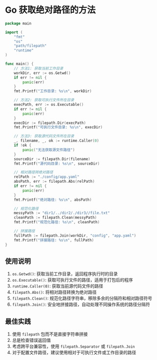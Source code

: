 # Go 获取绝对路径的方法

```go
package main

import (
    "fmt"
    "os"
    "path/filepath"
    "runtime"
)

func main() {
    // 方法1: 获取当前工作目录
    workDir, err := os.Getwd()
    if err != nil {
        panic(err)
    }
    fmt.Printf("工作目录: %s\n", workDir)

    // 方法2: 获取可执行文件所在目录
    execPath, err := os.Executable()
    if err != nil {
        panic(err)
    }
    execDir := filepath.Dir(execPath)
    fmt.Printf("可执行文件目录: %s\n", execDir)

    // 方法3: 获取源代码文件所在目录
    _, filename, _, ok := runtime.Caller(0)
    if !ok {
        panic("无法获取源文件路径")
    }
    sourceDir := filepath.Dir(filename)
    fmt.Printf("源代码目录: %s\n", sourceDir)

    // 相对路径转绝对路径
    relPath := "./config/app.yaml"
    absPath, err := filepath.Abs(relPath)
    if err != nil {
        panic(err)
    }
    fmt.Printf("绝对路径: %s\n", absPath)

    // 规范化路径
    messyPath := "dir1/../dir2/./dir3//file.txt"
    cleanPath := filepath.Clean(messyPath)
    fmt.Printf("规范化路径: %s\n", cleanPath)

    // 拼接路径
    fullPath := filepath.Join(workDir, "config", "app.yaml")
    fmt.Printf("拼接路径: %s\n", fullPath)
}
```

## 使用说明

1. `os.Getwd()`: 获取当前工作目录，返回程序执行时的目录
2. `os.Executable()`: 获取可执行文件的路径，适用于打包后的程序
3. `runtime.Caller(0)`: 获取当前源代码文件的路径
4. `filepath.Abs()`: 将相对路径转换为绝对路径
5. `filepath.Clean()`: 规范化路径字符串，移除多余的分隔符和相对路径符号
6. `filepath.Join()`: 安全地拼接路径，自动处理不同操作系统的路径分隔符

## 最佳实践

1. 使用 `filepath` 包而不是直接字符串拼接
2. 总是检查错误返回值
3. 考虑跨平台兼容性，使用 `filepath.Separator` 或 `filepath.Join`
4. 对于配置文件路径，建议使用相对于可执行文件或工作目录的路径